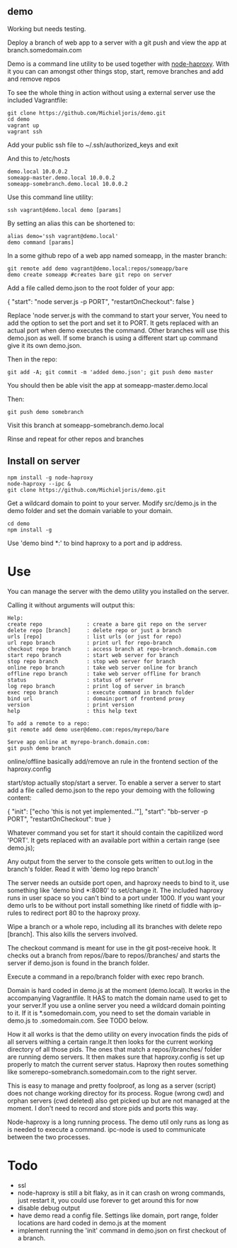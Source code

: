 demo
--------

Working but needs testing.

Deploy a branch of web app to a server with a git push and view the app at branch.somedomain.com

Demo is a command line utility to be used together with
[node-haproxy](https://github.com/michieljoris/node-haproxy). With it you can
can amongst other things stop, start, remove branches and add and remove repos


To see the whole thing in action without using a external server use the included
Vagrantfile:

    git clone https://github.com/Michieljoris/demo.git
    cd demo
    vagrant up
    vagrant ssh

Add your public ssh file to ~/.ssh/authorized_keys and exit

And this to /etc/hosts

    demo.local 10.0.0.2
    someapp-master.demo.local 10.0.0.2
    someapp-somebranch.demo.local 10.0.0.2

Use this command line utility: 

    ssh vagrant@demo.local demo [params]

By setting an alias this can be shortened to:

    alias demo='ssh vagrant@demo.local'
    demo command [params]

In a some github repo of a web app named someapp, in the master branch:

    git remote add demo vagrant@demo.local:repos/someapp/bare
    demo create someapp #creates bare git repo on server

Add a file called demo.json to the root folder of your app:

{
    "start": "node server.js -p PORT",
    "restartOnCheckout": false
}

Replace 'node server.js with the command to start your server, You need to add
the option to set the port and set it to PORT. It gets replaced with an actual
port when demo executes the command. Other branches will use this demo.json as
well. If some branch is using a different start up command give it its own demo.json.

Then in the repo:

    git add -A; git commit -m 'added demo.json'; git push demo master

You should then be able visit the app at someapp-master.demo.local

Then:

    git push demo somebranch

Visit this branch at someapp-somebranch.demo.local

Rinse and repeat for other repos and branches

## Install on server

    npm install -g node-haproxy
    node-haproxy --ipc &
    git clone https://github.com/Michieljoris/demo.git

Get a wildcard domain to point to your server. Modify src/demo.js in the
demo folder and set the domain variable to your domain.

    cd demo
    npm install -g 

Use 'demo bind *:<port>' to bind haproxy to a port and ip address.

# Use

You can manage the server with the demo utility you installed on the server.

Calling it without arguments  will output this:

    Help:
    create repo              : create a bare git repo on the server
    delete repo [branch]     : delete repo or just a branch
    urls [repo]              : list urls (or just for repo)
    url repo branch          : print url for repo-branch
    checkout repo branch     : access branch at repo-branch.domain.com
    start repo branch        : start web server for branch
    stop repo branch         : stop web server for branch
    online repo branch       : take web server online for branch
    offline repo branch      : take web server offline for branch
    status                   : status of server
    log repo branch          : print log of server in branch
    exec repo branch         : execute command in branch folder
    bind url                 : domain:port of frontend proxy
    version                  : print version
    help                     : this help text

    To add a remote to a repo:
    git remote add demo user@demo.com:repos/myrepo/bare

    Serve app online at myrepo-branch.domain.com:
    git push demo branch

online/offline basically add/remove an rule in the frontend section of the
haproxy.config

start/stop actually stop/start a server. To enable a server a server to start
add a file called demo.json to the repo your demoing with the following content:

{
    "init": ["echo 'this is not yet implemented..'"], 
    "start": "bb-server -p PORT",
    "restartOnCheckout": true
}

Whatever command you set for start it should contain the capitilized word
'PORT'. It gets replaced with an available port within a certain range (see
demo.js);

Any output from the server to the console gets written to out.log in the
branch's folder. Read it with 'demo log repo branch'

The server needs an outside port open, and haproxy needs to bind to it, use
something like 'demo bind *:8080' to set/change it. The included haproxy runs in
user space so you can't bind to a port under 1000. If you want your demo urls to
be without port install something like rinetd of fiddle with ip-rules to
redirect port 80 to the haproxy proxy.

Wipe a branch or a whole repo, including all its branches with delete repo
[branch]. This also kills the servers involved. 

The checkout command is meant for use in the git post-receive hook. It checks
out a branch from repos/<repo>/bare to repos/<repo>/branches/<branch> and starts
the server if demo.json is found in the branch folder. 

Execute a command in a repo/branch folder with exec repo branch.

Domain is hard coded in demo.js at the moment (demo.local). It works in the
accompanying Vagrantfile. It HAS to match the domain name used to get to your
server.If you use a online server you need a wildcard domain pointing to it. If
it is *.somedomain.com, you need to set the domain variable in demo.js to
.somedomain.com. See TODO below.

How it all works is that the demo utility on every invocation finds the pids of
all servers withing a certain range.It then looks for the current working
directory of all those pids. The ones that match a
repos/<repo>/branches/<branch> folder are running demo servers. It then makes
sure that haproxy.config is set up properly to match the current server status.
Haproxy then routes something like somerepo-somebranch.somedomain.com to the
right server.

This is easy to manage and pretty foolproof, as long as a server (script) does
not change working directoy for its process. Rogue (wrong cwd) and orphan
servers (cwd deleted) also get picked up but are not managed at the moment. I
don't need to record and store pids and ports this way.

Node-haproxy is a long running process. The demo util only runs as long as is
needed to execute a command. ipc-node is used to communicate between the two
processes.


# Todo

* ssl
* node-haproxy is still a bit flaky, as in it can crash on wrong commands, just
restart it, you could use forever to get around this for now
* disable debug output 
* have demo read a config file. Settings like domain, port range, folder
  locations are hard coded in demo.js at the moment
* implement running the 'init' command in demo.json on first checkout of a branch.




